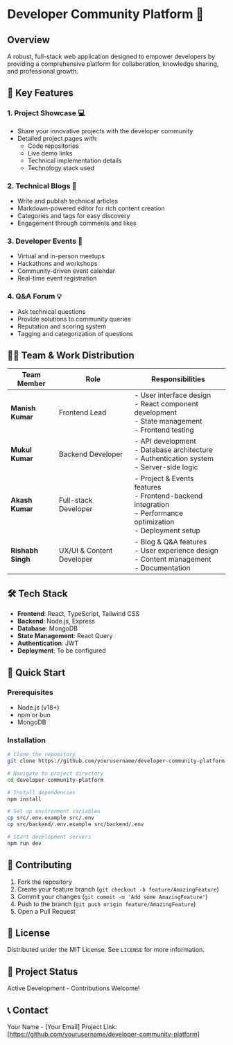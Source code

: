 # Developer Community Platform 🚀

## Overview
A robust, full-stack web application designed to empower developers by providing a comprehensive platform for collaboration, knowledge sharing, and professional growth.

## 🌟 Key Features

### 1. Project Showcase 💻
- Share your innovative projects with the developer community
- Detailed project pages with:
  - Code repositories
  - Live demo links
  - Technical implementation details
  - Technology stack used

### 2. Technical Blogs 📝
- Write and publish technical articles
- Markdown-powered editor for rich content creation
- Categories and tags for easy discovery
- Engagement through comments and likes

### 3. Developer Events 📅
- Virtual and in-person meetups
- Hackathons and workshops
- Community-driven event calendar
- Real-time event registration

### 4. Q&A Forum 💡
- Ask technical questions
- Provide solutions to community queries
- Reputation and scoring system
- Tagging and categorization of questions

## 👨‍💻 Team & Work Distribution

| Team Member      | Role                     | Responsibilities                                                           |
|------------------|--------------------------|---------------------------------------------------------------------------|
| **Manish Kumar** | Frontend Lead            | - User interface design<br>- React component development<br>- State management<br>- Frontend testing |
| **Mukul Kumar**  | Backend Developer        | - API development<br>- Database architecture<br>- Authentication system<br>- Server-side logic |
| **Akash Kumar**  | Full-stack Developer     | - Project & Events features<br>- Frontend-backend integration<br>- Performance optimization<br>- Deployment setup |
| **Rishabh Singh**| UX/UI & Content Developer| - Blog & Q&A features<br>- User experience design<br>- Content management<br>- Documentation |

## 🛠 Tech Stack
- **Frontend**: React, TypeScript, Tailwind CSS
- **Backend**: Node.js, Express
- **Database**: MongoDB
- **State Management**: React Query
- **Authentication**: JWT
- **Deployment**: To be configured

## 🚀 Quick Start

### Prerequisites
- Node.js (v18+)
- npm or bun
- MongoDB

### Installation
```bash
# Clone the repository
git clone https://github.com/yourusername/developer-community-platform.git

# Navigate to project directory
cd developer-community-platform

# Install dependencies
npm install

# Set up environment variables
cp src/.env.example src/.env
cp src/backend/.env.example src/backend/.env

# Start development servers
npm run dev
```

## 🤝 Contributing
1. Fork the repository
2. Create your feature branch (`git checkout -b feature/AmazingFeature`)
3. Commit your changes (`git commit -m 'Add some AmazingFeature'`)
4. Push to the branch (`git push origin feature/AmazingFeature`)
5. Open a Pull Request

## 📄 License
Distributed under the MIT License. See `LICENSE` for more information.

## 🎉 Project Status
Active Development - Contributions Welcome!

## 📞 Contact
Your Name - [Your Email]
Project Link: [https://github.com/yourusername/developer-community-platform]
